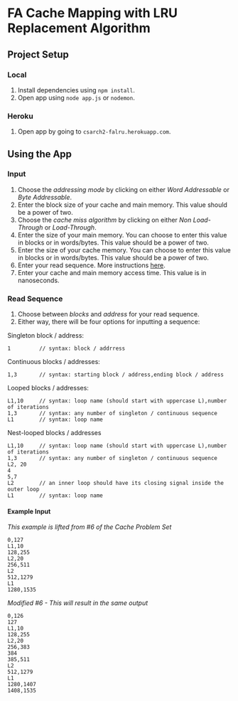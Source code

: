 # FA Cache Mapping with LRU Replacement Algorithm

## Project Setup

### Local

1. Install dependencies using `npm install`.
2. Open app using `node app.js` or `nodemon`.

### Heroku

1. Open app by going to `csarch2-falru.herokuapp.com`.

## Using the App

### Input

1. Choose the *addressing mode* by clicking on either *Word Addressable* or *Byte Addressable*.
2. Enter the block size of your cache and main memory. This value should be a power of two.
3. Choose the *cache miss algorithm* by clicking on either *Non Load-Through* or *Load-Through*.
4. Enter the size of your main memory. You can choose to enter this value in blocks or in words/bytes. This value should be a power of two. 
5. Enter the size of your cache memory. You can choose to enter this value in blocks or in words/bytes. This value should be a power of two. 
6. Enter your read sequence. More instructions [here](#read-sequence).
7. Enter your cache and main memory access time. This value is in nanoseconds.

### Read Sequence
1. Choose between *blocks* and *address* for your read sequence.
2. Either way, there will be four options for inputting a sequence:

Singleton block / address:
```
1         // syntax: block / addrress
```

Continuous blocks / addresses:
```
1,3       // syntax: starting block / address,ending block / address
```

Looped blocks / addresses:
```
L1,10     // syntax: loop name (should start with uppercase L),number of iterations
1,3       // syntax: any number of singleton / continuous sequence
L1        // syntax: loop name
```

Nest-looped blocks / addresses
```
L1,10     // syntax: loop name (should start with uppercase L),number of iterations
1,3       // syntax: any number of singleton / continuous sequence
L2, 20    
4
5,7
L2        // an inner loop should have its closing signal inside the outer loop
L1        // syntax: loop name
```

#### Example Input

*This example is lifted from #6 of the Cache Problem Set*
```
0,127
L1,10
128,255
L2,20
256,511
L2
512,1279
L1
1280,1535
```

*Modified #6 - This will result in the same output*
```
0,126
127
L1,10
128,255
L2,20
256,383
384
385,511
L2
512,1279
L1
1280,1407
1408,1535
```
